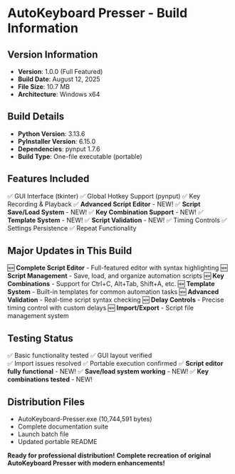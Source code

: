 # AutoKeyboard Presser - Build Information

## Version Information
- **Version**: 1.0.0 (Full Featured)
- **Build Date**: August 12, 2025
- **File Size**: 10.7 MB
- **Architecture**: Windows x64

## Build Details
- **Python Version**: 3.13.6
- **PyInstaller Version**: 6.15.0
- **Dependencies**: pynput 1.7.6
- **Build Type**: One-file executable (portable)

## Features Included
✅ GUI Interface (tkinter)
✅ Global Hotkey Support (pynput)
✅ Key Recording & Playback
✅ **Advanced Script Editor** - NEW!
✅ **Script Save/Load System** - NEW!
✅ **Key Combination Support** - NEW!
✅ **Template System** - NEW!
✅ **Script Validation** - NEW!
✅ Timing Controls
✅ Settings Persistence
✅ Repeat Functionality

## Major Updates in This Build
🆕 **Complete Script Editor** - Full-featured editor with syntax highlighting
🆕 **Script Management** - Save, load, and organize automation scripts
🆕 **Key Combinations** - Support for Ctrl+C, Alt+Tab, Shift+A, etc.
🆕 **Template System** - Built-in templates for common automation tasks
🆕 **Advanced Validation** - Real-time script syntax checking
🆕 **Delay Controls** - Precise timing control with custom delays
🆕 **Import/Export** - Script file management system

## Testing Status
✅ Basic functionality tested
✅ GUI layout verified  
✅ Import issues resolved
✅ Portable execution confirmed
✅ **Script editor fully functional** - NEW!
✅ **Save/load system working** - NEW!
✅ **Key combinations tested** - NEW!

## Distribution Files
- AutoKeyboard-Presser.exe (10,744,591 bytes)
- Complete documentation suite
- Launch batch file
- Updated portable README

**Ready for professional distribution!**
**Complete recreation of original AutoKeyboard Presser with modern enhancements!**
